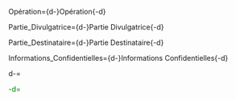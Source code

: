 Opération={d-}Opération{-d}

Partie_Divulgatrice={d-}Partie Divulgatrice{-d}

Partie_Destinataire={d-}Partie Destinataire{-d}

Informations_Confidentielles={d-}Informations Confidentielles{-d}

d-=<font color="green">

-d=</font>
